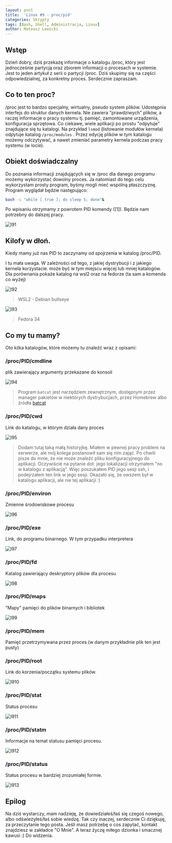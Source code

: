 ```yaml
---
layout: post
title:  'Linux #9 - proc/pid'
categories: Skrypty
tags: [Bash, Shell, Administracja, Linux]
author: Mateusz Lewicki
---
```

## Wstęp

Dzień dobry, dziś przekażę informacje o katalogu /proc, który jest jednocześnie partycją oraz zbiorem informacji o procesach w systemie. Jest to jeden artykuł z serii o partycji /proc. Dziś skupimy się na części odpowiedzialnej, za konkretny proces. 
Serdecznie zapraszam.

## Co to ten proc?

/proc jest to bardzo specjalny, wirtualny, pseudo system plików. Udostępnia interfejs do struktur danych kernela. Nie zawiera "prawdziwych" plików, a raczej informacje o pracy systemu tj. pamięć, zamontowane urządzenia, konfiguracja sprzętowa. Co ciekawe, wiele aplikacji po prostu "odpytuje" znajdujące się tu katalogi. Na przykład `lsmod` (listowanie modułów kernela) odpytuje katalog `/proc/modules` . Przez edycję plików w tym katalogu możemy odczytywać, a nawet zmieniać parametry kernela podczas pracy systemu (w locie).

## Obiekt doświadczalny

Do poznania informacji znajdujących się w /proc dla danego programu możemy wykorzystać dowolny proces. Ja natomiast do tego celu wykorzystam prosty program, byśmy mogli mieć wspólną płaszczyznę.  Program wyglądał będzie następująco:

```bash
bash -c "while [ true ]; do sleep 5; done"&
```

Po wpisaniu otrzymamy z powrotem PID komendy ([1]). Będzie nam potrzebny do dalszej pracy.

![l91](https://mateuszlewicki.pl/assets/images/l9/l91.png) 

## Kilofy w dłoń.

Kiedy mamy już nas PID to zaczynamy od spojrzenia w katalog /proc/PID.

I tu mała uwaga. W zależności od tego, z jakiej dystrybucji i z jakiego kernela korzystacie. może być w tym miejscu więcej lub mniej katalogów. Dla porównania pokaże katalog na wsl2 oraz na fedorze (ta sam a komenda co wyżej)

![l92](https://mateuszlewicki.pl/assets/images/l9/l92.png)

> WSL2 - Debian bullseye

![l93](https://mateuszlewicki.pl/assets/images/l9/l93.png)

> Fedora 34

## Co my tu mamy?

Oto kilka katalogów, które możemy tu znaleźć wraz z opisami:

### /proc/PID/cmdline

plik zawierający argumenty przekazane do konsoli

![l94](https://mateuszlewicki.pl/assets/images/l9/l94.png)

> Program `batcat` jest narzędziem zewnętrznym, dostępnym przez manager pakietów w niektórych dystrybucjach, przez Homebrew albo źródła [batcat](https:/github.com/sharkdp/bat)

### /proc/PID/cwd

Link do katalogu, w którym działa dany proces

![l95](https://mateuszlewicki.pl/assets/images/l9/l95.png)

> Dodam tutaj taką małą historyjkę. Miałem w pewnej pracy problem na serwerze, ale mój kolega postanowił sam się nim zająć. Po chwili pisze do mnie, że nie może znaleźć pliku konfiguracyjnego do aplikacji. Oczywiście na pytanie dot. jego lokalizacji otrzymałem "no w katalogu z aplikacją". Więc poszukałem PID jego sesji ssh, i podejrzałem ten link w jego sesji. Okazało się, że owszem był w katalogu aplikacji, ale nie tej aplikacji :)

### /proc/PID/environ

Zmienne środowiskowe procesu

![l96](https://mateuszlewicki.pl/assets/images/l9/l96.png)

### /proc/PID/exe

Link, do programu binarnego. W tym przypadku interpretera

![l97](https://mateuszlewicki.pl/assets/images/l9/l97.png)

### /proc/PID/fd

Katalog zawierający deskryptory plików dla procesu

![l98](https://mateuszlewicki.pl/assets/images/l9/l98.png)

### /proc/PID/maps

"Mapy" pamięci do plików binarnych i bibliotek

![l99](https://mateuszlewicki.pl/assets/images/l9/l99.png)

### /proc/PID/mem

Pamięć przetrzymywana przez proces (w danym przykładnie plik ten jest pusty)

### /proc/PID/root

Link do korzenia/początku systemu plików. 

![l910](https://mateuszlewicki.pl/assets/images/l9/l910.png)

### /proc/PID/stat

Status procesu

![l911](https://mateuszlewicki.pl/assets/images/l9/l911.png)

### /proc/PID/statm

Informacje na temat statusu pamięci procesu.

![l912](https://mateuszlewicki.pl/assets/images/l9/l912.png)

### /proc/PID/status

Status procesu w bardziej zrozumiałej formie.

![l913](https://mateuszlewicki.pl/assets/images/l9/l913.png)

## Epilog

Na dziś wystarczy, mam nadzieję, że dowiedziałeś/łaś się czegoś nowego, albo odświeżyłeś/łaś sobie wiedzę.
Tak czy inaczej, serdecznie Ci dziękuję, za przeczytanie tego posta.
Jeśli masz potrzebę o cos zapytać, kontakt znajdziesz w zakładce "O Mnie".
A teraz życzę miłego dzionka i smacznej kawusi :)
Do widzenia.

